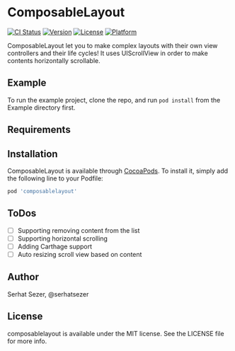 # ComposableLayout

[![CI Status](https://img.shields.io/travis/serhatsezer/composablelayout.svg?style=flat)](https://travis-ci.org/serhatsezer/composablelayout)
[![Version](https://img.shields.io/cocoapods/v/composablelayout.svg?style=flat)](https://cocoapods.org/pods/composablelayout)
[![License](https://img.shields.io/cocoapods/l/composablelayout.svg?style=flat)](https://cocoapods.org/pods/composablelayout)
[![Platform](https://img.shields.io/cocoapods/p/composablelayout.svg?style=flat)](https://cocoapods.org/pods/composablelayout)

ComposableLayout let you to make complex layouts with their own view controllers and their life cycles! It uses UIScrollView in order to make contents horizontally scrollable. 

## Example

To run the example project, clone the repo, and run `pod install` from the Example directory first.

## Requirements

## Installation

ComposableLayout is available through [CocoaPods](https://cocoapods.org). To install
it, simply add the following line to your Podfile:

```ruby
pod 'composablelayout'
```

## ToDos

- [ ] Supporting removing content from the list
- [ ] Supporting horizontal scrolling
- [ ] Adding Carthage support
- [ ] Auto resizing scroll view based on content

## Author

Serhat Sezer, @serhatsezer

## License

composablelayout is available under the MIT license. See the LICENSE file for more info.

